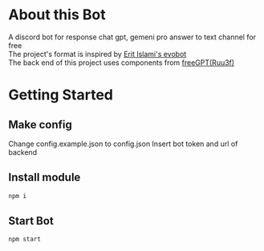 # About this Bot
A discord bot for response chat gpt, gemeni pro answer to text channel for free\
The project's format is inspired by [Erit Islami's evobot](https://github.com/eritislami/evobot)\
The back end of this project uses components from [freeGPT(Ruu3f)](https://github.com/Ruu3f/freeGPT)

# Getting Started
## Make config
Change config.example.json to config.json
Insert bot token and url of backend

## Install module
```Javascript
npm i
```
## Start Bot
```Javascript
npm start
```

